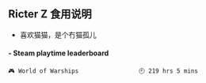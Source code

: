 ## Ricter Z 食用说明
- 喜欢猫猫，是个冇猫孤儿

<!-- steam-box start -->
#### - Steam playtime leaderboard
```text
🎮 World of Warships                 🕘 219 hrs 5 mins
```
<!-- Powered by https://github.com/YouEclipse/steam-box . -->
<!-- steam-box end -->
